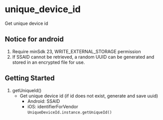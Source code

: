 # unique_device_id

Get unique device id

## Notice for android
1. Require minSdk 23, WRITE_EXTERNAL_STORAGE permission
2. If SSAID cannot be retrieved, a random UUID can be generated and stored in an encrypted file for use. 

## Getting Started
1. getUniqueId()
   - Get unique device id (if id does not exist, generate and save uuid)
      - Android: SSAID
      - iOS: identifierForVendor<br>
`
  UniqueDeviceId.instance.getUniqueId()
`
